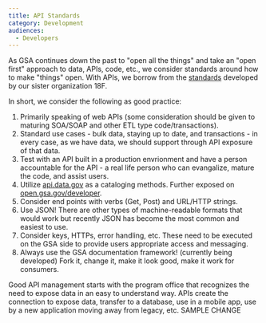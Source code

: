 ```yaml
---
title: API Standards
category: Development
audiences:
  - Developers
---
```


As GSA continues down the past to "open all the things" and take an "open first" approach to data, APIs, code, etc., we consider standards around how to make "things" open.  With APIs, we borrow from the [standards](https://github.com/18F/api-standards) developed by our sister organization 18F.

In short, we consider the following as good practice:

1. Primarily speaking of web APIs (some consideration should be given to maturing SOA/SOAP and other ETL type code/transactions).
2. Standard use cases - bulk data, staying up to date, and transactions - in every case, as we have data, we should support through API exposure of that data.
3. Test with an API built in a production envrionment and have a person accountable for the API - a real life person who can evangalize, mature the code, and assist users.
4. Utilize [api.data.gov](http://api.data.gov/docs/gsa/) as a cataloging methods.  Further exposed on [open.gsa.gov/developer](http://open.gsa.gov/developer/).
5. Consider end points with verbs (Get, Post) and URL/HTTP strings.
6. Use JSON!  There are other types of machine-readable formats that would work but recently JSON has become the most common and easiest to use.
7. Consider keys, HTTPs, error handling, etc.  These need to be executed on the GSA side to provide users appropriate access and messaging.
8. Always use the GSA documentation framework! (currently being developed)  Fork it, change it, make it look good, make it work for consumers.

Good API management starts with the program office that recognizes the need to expose data in an easy to understand way.  APIs create the connection to expose data, transfer to a database, use in a mobile app, use by a new application moving away from legacy, etc. SAMPLE CHANGE
